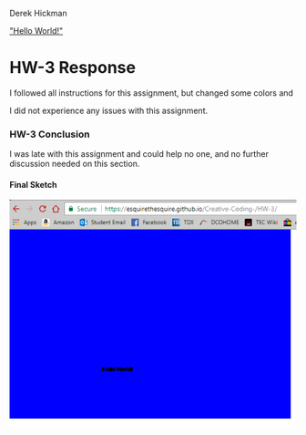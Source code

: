 Derek Hickman

["Hello World!"](https://esquirethesquire.github.io/Creative-Coding-/HW-3/)

# HW-3 Response

I followed all instructions for this assignment, but changed some colors and

I did not experience any issues with this assignment.

### HW-3 Conclusion

I was late with this assignment and could help no one, and no further discussion needed on this section.

#### Final Sketch


![This is my final hw-3 sketch](HW-3/Image.png)
